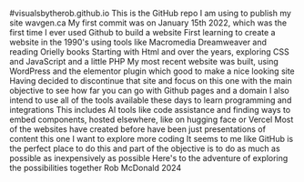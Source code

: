 #visualsbytherob.github.io
This is the GitHub repo I am using to publish my site wavgen.ca
My first commit was on January 15th 2022, which was the first time I ever used Github to build a website
First learning to create a website in the 1990's using tools like Macromedia Dreamweaver and reading Orielly books
Starting with Html and over the years, exploring CSS and JavaScript and a little PHP
My most recent website was built, using WordPress and the elementor plugin which good to make a nice looking site
Having decided to discontinue that site and focus on this one with the main objective to see how far you can go with Github pages and a domain
I also intend to use all of the tools available these days to learn programming and integrations 
This includes AI tools like code assistance and finding ways to embed components, hosted elsewhere, like on hugging face or Vercel
Most of the websites have created before have been just presentations of content this one I want to explore more coding 
It seems to me like GitHub is the perfect place to do this and part of the objective is to do as much as possible as inexpensively as possible 
Here's to the adventure of exploring the possibilities together 
Rob McDonald 2024